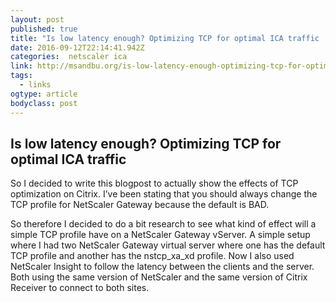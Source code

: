 ```yaml
---
layout: post
published: true
title: "Is low latency enough? Optimizing TCP for optimal ICA traffic | Marius Sandbu"
date: 2016-09-12T22:14:41.942Z
categories:  netscaler ica 
link: http://msandbu.org/is-low-latency-enough-optimizing-tcp-for-optimal-ica-traffic/
tags:
  - links
ogtype: article
bodyclass: post
---
```


## Is low latency enough? Optimizing TCP for optimal ICA traffic

So I decided to write this blogpost to actually show the effects of TCP optimization on Citrix.
I’ve been stating that you should always change the TCP profile for NetScaler Gateway because the default is BAD.

So therefore I decided to do a bit research to see what kind of effect will a simple TCP profile have on a NetScaler Gateway vServer. A simple setup where I had two NetScaler Gateway virtual server where one has the default TCP profile and another has the nstcp_xa_xd profile. Now I also used NetScaler Insight to follow the latency between the clients and the server. Both using the same version of NetScaler and the same version of Citrix Receiver to connect to both sites.
